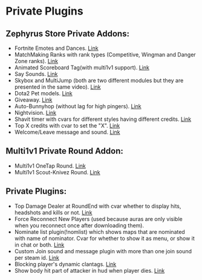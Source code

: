 # Private Plugins

## Zephyrus Store Private Addons:

* Fortnite Emotes and Dances. [Link](https://youtu.be/6g46rAWFThs)
* MatchMaking Ranks with rank types (Competitive, Wingman and Danger Zone ranks). [Link](https://youtu.be/h8FebOW5uDY)
* Animated Scoreboard Tag(with multi1v1 support). [Link](https://youtu.be/rioouTNWlCQ)
* Say Sounds. [Link](https://youtu.be/wY78MVP6OG4)
* Skybox and MultiJump (both are two different modules but they are presented in the same video). [Link](https://youtu.be/902VfcYDreM)
* Dota2 Pet models. [Link](https://youtu.be/FZhVxESz4Es)
* Giveaway. [Link](https://youtu.be/ZElv3zS9AQM)
* Auto-Bunnyhop (without lag for high pingers). [Link](https://youtu.be/KSfme3utAYE)
* Nightvision. [Link](https://youtu.be/LMcb6-_laSc)
* Shavit timer with cvars for different styles having different credits. [Link](https://youtu.be/HNScwi9bXJI)
* Top X credits with cvar to set the "X". [Link](https://i.imgur.com/SeVxRbQ.jpg)
* Welcome/Leave message and sound. [Link](https://youtu.be/j-3V6mI_vVw)

## Multi1v1 Private Round Addon:

* Multi1v1 OneTap Round. [Link](https://youtu.be/Yz5zjJTH09g)
* Multi1v1 Scout-Knivez Round. [Link](https://youtu.be/mX4eMkQ5U4A)

## Private Plugins:

* Top Damage Dealer at RoundEnd with cvar whether to display hits, headshots and kills or not. [Link](https://youtu.be/MbrFkKNL3Mo)
* Force Reconnect New Players (used because auras are only visible when you reconnect once after downloading them).
* Nominate list plugin(!nomlist) which shows maps that are nominated with name of nominator. Cvar for whether to show it as menu, or show it in chat or both. [Link](https://youtu.be/njbQNTCu8HY)
* Custom Join sound and message plugin with more than one join sound per steam id. [Link](https://youtu.be/-IaaQvCWziQ)
* Blocking player's dynamic clantags. [Link](https://i.imgur.com/XC2I1Gg.gif)
* Show body hit part of attacker in hud when player dies. [Link](https://youtu.be/XkaQ5nTgb08)
